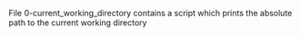 File 0-current_working_directory contains a script which prints the absolute path to the current working directory
